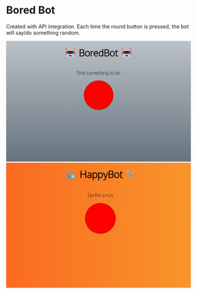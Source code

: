 # Bored Bot

Created with API integration. Each time the round button is pressed, the bot will say/do something random.

![Bored Bot img](img/bored-bot.png)
![Happy Bot img](img/happy-bot.png)   

